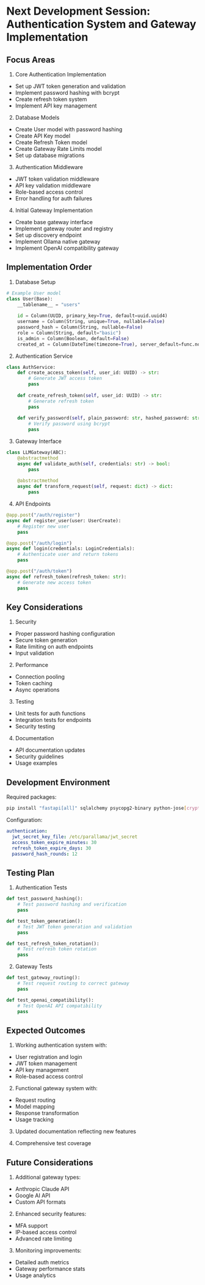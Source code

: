 # Next Development Session: Authentication System and Gateway Implementation

## Focus Areas

1. Core Authentication Implementation
- Set up JWT token generation and validation
- Implement password hashing with bcrypt
- Create refresh token system
- Implement API key management

2. Database Models
- Create User model with password hashing
- Create API Key model
- Create Refresh Token model
- Create Gateway Rate Limits model
- Set up database migrations

3. Authentication Middleware
- JWT token validation middleware
- API key validation middleware
- Role-based access control
- Error handling for auth failures

4. Initial Gateway Implementation
- Create base gateway interface
- Implement gateway router and registry
- Set up discovery endpoint
- Implement Ollama native gateway
- Implement OpenAI compatibility gateway

## Implementation Order

1. Database Setup
```python
# Example User model
class User(Base):
    __tablename__ = "users"
    
    id = Column(UUID, primary_key=True, default=uuid.uuid4)
    username = Column(String, unique=True, nullable=False)
    password_hash = Column(String, nullable=False)
    role = Column(String, default="basic")
    is_admin = Column(Boolean, default=False)
    created_at = Column(DateTime(timezone=True), server_default=func.now())
```

2. Authentication Service
```python
class AuthService:
    def create_access_token(self, user_id: UUID) -> str:
        # Generate JWT access token
        pass
    
    def create_refresh_token(self, user_id: UUID) -> str:
        # Generate refresh token
        pass
    
    def verify_password(self, plain_password: str, hashed_password: str) -> bool:
        # Verify password using bcrypt
        pass
```

3. Gateway Interface
```python
class LLMGateway(ABC):
    @abstractmethod
    async def validate_auth(self, credentials: str) -> bool:
        pass
    
    @abstractmethod
    async def transform_request(self, request: dict) -> dict:
        pass
```

4. API Endpoints
```python
@app.post("/auth/register")
async def register_user(user: UserCreate):
    # Register new user
    pass

@app.post("/auth/login")
async def login(credentials: LoginCredentials):
    # Authenticate user and return tokens
    pass

@app.post("/auth/token")
async def refresh_token(refresh_token: str):
    # Generate new access token
    pass
```

## Key Considerations

1. Security
- Proper password hashing configuration
- Secure token generation
- Rate limiting on auth endpoints
- Input validation

2. Performance
- Connection pooling
- Token caching
- Async operations

3. Testing
- Unit tests for auth functions
- Integration tests for endpoints
- Security testing

4. Documentation
- API documentation updates
- Security guidelines
- Usage examples

## Development Environment

Required packages:
```bash
pip install "fastapi[all]" sqlalchemy psycopg2-binary python-jose[cryptography] passlib[bcrypt] python-multipart
```

Configuration:
```yaml
authentication:
  jwt_secret_key_file: /etc/parallama/jwt_secret
  access_token_expire_minutes: 30
  refresh_token_expire_days: 30
  password_hash_rounds: 12
```

## Testing Plan

1. Authentication Tests
```python
def test_password_hashing():
    # Test password hashing and verification
    pass

def test_token_generation():
    # Test JWT token generation and validation
    pass

def test_refresh_token_rotation():
    # Test refresh token rotation
    pass
```

2. Gateway Tests
```python
def test_gateway_routing():
    # Test request routing to correct gateway
    pass

def test_openai_compatibility():
    # Test OpenAI API compatibility
    pass
```

## Expected Outcomes

1. Working authentication system with:
- User registration and login
- JWT token management
- API key management
- Role-based access control

2. Functional gateway system with:
- Request routing
- Model mapping
- Response transformation
- Usage tracking

3. Updated documentation reflecting new features

4. Comprehensive test coverage

## Future Considerations

1. Additional gateway types:
- Anthropic Claude API
- Google AI API
- Custom API formats

2. Enhanced security features:
- MFA support
- IP-based access control
- Advanced rate limiting

3. Monitoring improvements:
- Detailed auth metrics
- Gateway performance stats
- Usage analytics
